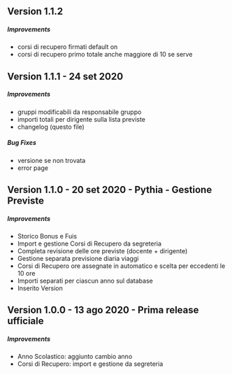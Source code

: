 ## Version 1.1.2

##### Improvements
- corsi di recupero firmati default on
- corsi di recupero primo totale anche maggiore di 10 se serve

## Version 1.1.1 - 24 set 2020

##### Improvements
- gruppi modificabili da responsabile gruppo
- importi totali per dirigente sulla lista previste
- changelog (questo file)

##### Bug Fixes
- versione se non trovata
- error page

## Version 1.1.0 - 20 set 2020 - Pythia - Gestione Previste

##### Improvements
- Storico Bonus e Fuis
- Import e gestione Corsi di Recupero da segreteria
- Completa revisione delle ore previste (docente + dirigente)
- Gestione separata previsione diaria viaggi
- Corsi di Recupero ore assegnate in automatico e scelta per eccedenti le 10 ore
- Importi separati per ciascun anno sul database
- Inserito Version

## Version 1.0.0 - 13 ago 2020 - Prima release ufficiale

##### Improvements
- Anno Scolastico: aggiunto cambio anno
- Corsi di Recupero: import e gestione da segreteria